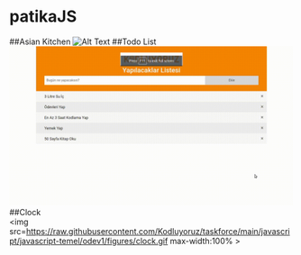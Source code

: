 # patikaJS
##Asian Kitchen
![Alt Text](https://github.com/Kodluyoruz/taskforce/raw/main/javascript/javascript-temel/odev3/figures/asiankitchen.gif)
##Todo List
![Alt Text](https://raw.githubusercontent.com/Kodluyoruz/taskforce/main/javascript/javascript-temel/odev2/figures/todolist.gif)
##Clock <br/>
<img src=https://raw.githubusercontent.com/Kodluyoruz/taskforce/main/javascript/javascript-temel/odev1/figures/clock.gif max-width:100% >
